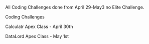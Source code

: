 All Coding Challenges done from April 29-May3 no Elite Challenge.

Coding Challenges

Calculatr Apex Class - April 30th

DataLord Apex Class - May 1st